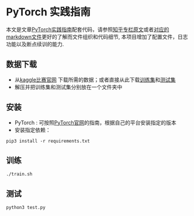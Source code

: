 # PyTorch 实践指南 

本文是文章[PyTorch实践指南](https://zhuanlan.zhihu.com/p/29024978)配套代码，请参照[知乎专栏原文](https://zhuanlan.zhihu.com/p/29024978)或者[对应的markdown文件](PyTorch实战指南.md)更好的了解而文件组织和代码细节, 本项目增加了配置文件，日志功能以及断点续训的能力.

## 数据下载
- 从[kaggle比赛官网](https://www.kaggle.com/c/dogs-vs-cats/data) 下载所需的数据；或者直接从此下载[训练集](http://pytorch-1252820389.file.myqcloud.com/data/dogcat/train.zip)和[测试集](http://pytorch-1252820389.file.myqcloud.com/data/dogcat/test1.zip)
- 解压并把训练集和测试集分别放在一个文件夹中

## 安装
- PyTorch : 可按照[PyTorch官网](http://pytorch.org)的指南，根据自己的平台安装指定的版本
- 安装指定依赖：

```
pip3 install -r requirements.txt
```

## 训练

```
./train.sh
```

## 测试

```
python3 test.py
```